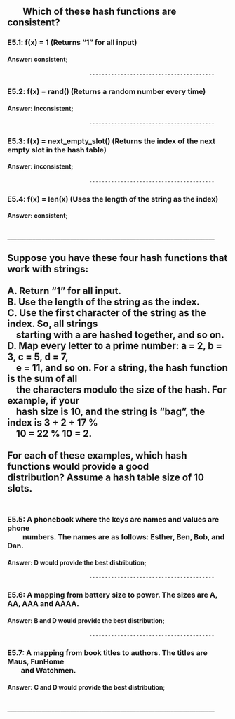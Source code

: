 ## &nbsp;&nbsp;&nbsp;&nbsp;&nbsp;&nbsp;&nbsp;Which of these hash functions are consistent?

### E5.1: f(x) = 1 (Returns “1” for all input)

#### Answer: consistent;

                	          ----------------------------------------

### E5.2: f(x) = rand() (Returns a random number every time)

#### Answer: inconsistent;

                	          ----------------------------------------

### E5.3: f(x) = next_empty_slot() (Returns the index of the next empty slot in the hash table)

#### Answer: inconsistent;

                	          ----------------------------------------

### E5.4: f(x) = len(x) (Uses the length of the string as the index)

#### Answer: consistent;

		    __________________________________________________________________

<h2>Suppose you have these four hash functions that work with strings:<br><br>
A. Return “1” for all input.<br>
B. Use the length of the string as the index.<br>
C. Use the first character of the string as the index. So, all strings<br>
&nbsp;&nbsp;&nbsp;&nbsp;starting with a are hashed together, and so on.<br>
D. Map every letter to a prime number: a = 2, b = 3, c = 5, d = 7,<br>
&nbsp;&nbsp;&nbsp;&nbsp;e = 11, and so on. For a string, the hash function is the sum of all<br>
&nbsp;&nbsp;&nbsp;&nbsp;the characters modulo the size of the hash. For example, if your<br>
&nbsp;&nbsp;&nbsp;&nbsp;hash size is 10, and the string is “bag”, the index is 3 + 2 + 17 %<br>
&nbsp;&nbsp;&nbsp;&nbsp;10 = 22 % 10 = 2.<br><br>
For each of these examples, which hash functions would provide a good<br>
distribution? Assume a hash table size of 10 slots.<br><br></h2>

<h3>E5.5: A phonebook where the keys are names and values are phone<br>
&nbsp;&nbsp;&nbsp;&nbsp;&nbsp;&nbsp;&nbsp;&nbsp;&nbsp;numbers. The names are as follows: Esther, Ben, Bob, and Dan.</h3>

<h4>Answer: D would provide the best distribution;</h4>

                	          ----------------------------------------
                           
### E5.6: A mapping from battery size to power. The sizes are A, AA, AAA and AAAA.

<h4>Answer: B and D would provide the best distribution;</h4>

                	          ----------------------------------------
                           
<h3>E5.7: A mapping from book titles to authors. The titles are Maus, FunHome <br> 
&nbsp;&nbsp;&nbsp;&nbsp;&nbsp;&nbsp;&nbsp;&nbsp;and Watchmen.</h3>

<h4>Answer: C and D would provide the best distribution;</h4>

		    __________________________________________________________________
